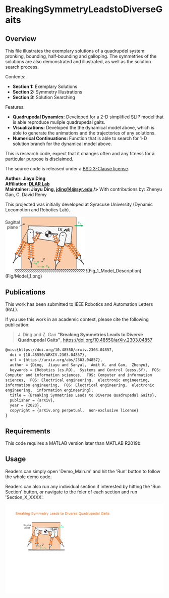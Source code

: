 # BreakingSymmetryLeadstoDiverseGaits

## Overview

This file illustrates the exemplary solutions of a quadrupdel system: pronking, bounding, half-bounding and galloping.
The symmetries of the solutions are also demonstrated and illustrated, as well as the solution search process.

Contents:
* **Section 1:** Exemplary Solutions
* **Section 2:** Symmetry Illustrations
* **Section 3:** Solution Searching

Features:

* **Quadrupedal Dynamics:** Developed for a 2-D simplified SLIP model that is able reproduce muliple quadrupedal gaits.
* **Visualizations:** Developed the the dynamical model above, which is able to generate the animations and the trajectories of any solutions. 
* **Numerical Continuations:** Function that is able to search for 1-D solution branch for the dynamical model above.

This is research code, expect that it changes often and any fitness for a particular purpose is disclaimed.

The source code is released under a [BSD 3-Clause license](LICENSE).

**Author: Jiayu Ding<br />
Affiliation: [DLAR Lab](https://dlarlab.syr.edu)<br />
Maintainer: Jiayu Ding, jding14@syr.edu />**
With contributions by: Zhenyu Gan, C. David Remy

This projected was initially developed at Syracuse University (Dynamic Locomotion and Robotics Lab).


<img src="/Fig/Model_1.png" alt="Model" width="50%" height="50%">
![Fig_1_Model_Description](Fig/Model_1.png)

## Publications

This work has been submitted to IEEE Robotics and Automation Letters (RAL).

If you use this work in an academic context, please cite the following publication:

> J. Ding and Z. Gan
> **"Breaking Symmetries Leads to Diverse Quadrupedal Gaits"**,
> https://doi.org/10.48550/arXiv.2303.04857


    @misc{https://doi.org/10.48550/arxiv.2303.04857,
      doi = {10.48550/ARXIV.2303.04857},
      url = {https://arxiv.org/abs/2303.04857},
      author = {Ding,  Jiayu and Sanyal,  Amit K. and Gan,  Zhenyu},
      keywords = {Robotics (cs.RO),  Systems and Control (eess.SY),  FOS: Computer and information sciences,  FOS: Computer and information sciences,  FOS: Electrical engineering,  electronic engineering,  information engineering,  FOS: Electrical engineering,  electronic engineering,  information engineering},
      title = {Breaking Symmetries Leads to Diverse Quadrupedal Gaits},
      publisher = {arXiv},
      year = {2023},
      copyright = {arXiv.org perpetual,  non-exclusive license}
    }

## Requirements

This code requires a MATLAB version later than MATLAB R2019b.

## Usage

Readers can simply open 'Demo_Main.m' and hit the 'Run' button to follow the whole demo code.

Readers can also run any individual section if interested by hitting the 'Run Section' button, or navigate to the foler of each section and run 'Section_X_XXXX'.

![Summary](Fig/Summary.gif)
